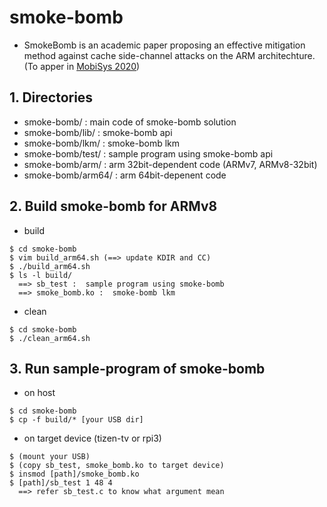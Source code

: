 # smoke-bomb

- SmokeBomb is an academic paper proposing an effective mitigation method
  against cache side-channel attacks on the ARM architechture.
  (To apper in [MobiSys 2020](https://www.sigmobile.org/mobisys/2020/papers/))


## 1. Directories

- smoke-bomb/       :  main code of smoke-bomb solution
- smoke-bomb/lib/   :  smoke-bomb api
- smoke-bomb/lkm/   :  smoke-bomb lkm
- smoke-bomb/test/  :  sample program using smoke-bomb api
- smoke-bomb/arm/   :  arm 32bit-dependent code (ARMv7, ARMv8-32bit)
- smoke-bomb/arm64/ :  arm 64bit-depenent code

## 2. Build smoke-bomb for ARMv8

* build
```
$ cd smoke-bomb
$ vim build_arm64.sh (==> update KDIR and CC)
$ ./build_arm64.sh
$ ls -l build/
  ==> sb_test :  sample program using smoke-bomb
  ==> smoke_bomb.ko :  smoke-bomb lkm
```

* clean
```
$ cd smoke-bomb
$ ./clean_arm64.sh
```

## 3. Run sample-program of smoke-bomb

* on host
```
$ cd smoke-bomb
$ cp -f build/* [your USB dir]
```

* on target device (tizen-tv or rpi3)
```
$ (mount your USB)
$ (copy sb_test, smoke_bomb.ko to target device)
$ insmod [path]/smoke_bomb.ko
$ [path]/sb_test 1 48 4
  ==> refer sb_test.c to know what argument mean
```

